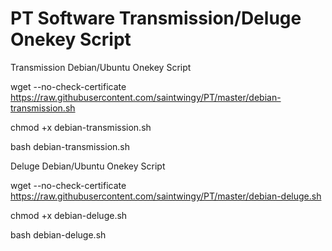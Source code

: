 # PT Software Transmission/Deluge Onekey Script
Transmission Debian/Ubuntu Onekey Script

wget --no-check-certificate https://raw.githubusercontent.com/saintwingy/PT/master/debian-transmission.sh

chmod +x debian-transmission.sh

bash debian-transmission.sh

Deluge Debian/Ubuntu Onekey Script

wget --no-check-certificate https://raw.githubusercontent.com/saintwingy/PT/master/debian-deluge.sh

chmod +x debian-deluge.sh

bash debian-deluge.sh
